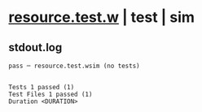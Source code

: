 # [resource.test.w](../../../../../examples/tests/valid/resource.test.w) | test | sim

## stdout.log
```log
pass ─ resource.test.wsim (no tests)
 
 
Tests 1 passed (1)
Test Files 1 passed (1)
Duration <DURATION>
```

